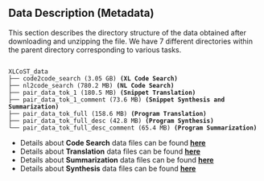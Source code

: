 ## Data Description (Metadata)
This section describes the directory structure of the data obtained after downloading and unzipping the file. We have 7 different directories within the parent directory corresponding to various tasks.

<pre><code>
XLCoST_data
├── code2code_search (3.05 GB) <b>(XL Code Search)</b>
├── nl2code_search (780.2 MB) <b>(NL Code Search)</b>
├── pair_data_tok_1 (180.5 MB) <b>(Snippet Translation)</b>
├── pair_data_tok_1_comment (73.6 MB) <b>(Snippet Synthesis and Summarization)</b>
├── pair_data_tok_full (158.6 MB) <b>(Program Translation)</b>
├── pair_data_tok_full_desc (42.8 MB) <b>(Program Synthesis)</b>
└── pair_data_tok_full_desc_comment (65.4 MB) <b>(Program Summarization)</b></code></pre>


* Details about **Code Search** data files can be found **[here](https://github.com/reddy-lab-code-research/XLCoST/tree/main/metadata/codesearch#code-search)**
* Details about **Translation** data files can be found **[here](https://github.com/reddy-lab-code-research/XLCoST/blob/main/metadata/translation/README.md#translation)**
* Details about **Summarization** data files can be found **[here](https://github.com/reddy-lab-code-research/XLCoST/tree/main/metadata/summarization#code-summarization)**
* Details about **Synthesis** data files can be found **[here](https://github.com/reddy-lab-code-research/XLCoST/tree/main/metadata/codesearch#code-search)**
